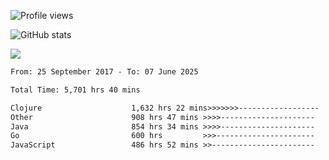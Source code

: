![Profile views](https://komarev.com/ghpvc/?username=liuchong)

![GitHub stats](https://github-readme-stats.vercel.app/api?username=liuchong&show_icons=true)

<img src="https://cr-skills-chart-widget.azurewebsites.net/api/api?username=liuchong&skills=Java,JavaScript,Python,Go,Rust,Zig&show-other-skills=true"/>

<!--START_SECTION:waka-->

```txt
From: 25 September 2017 - To: 07 June 2025

Total Time: 5,701 hrs 40 mins

Clojure                    1,632 hrs 22 mins>>>>>>>------------------   28.63 %
Other                      908 hrs 47 mins >>>>---------------------   15.94 %
Java                       854 hrs 34 mins >>>>---------------------   14.99 %
Go                         600 hrs         >>>----------------------   10.52 %
JavaScript                 486 hrs 52 mins >>-----------------------   08.54 %
```

<!--END_SECTION:waka-->
